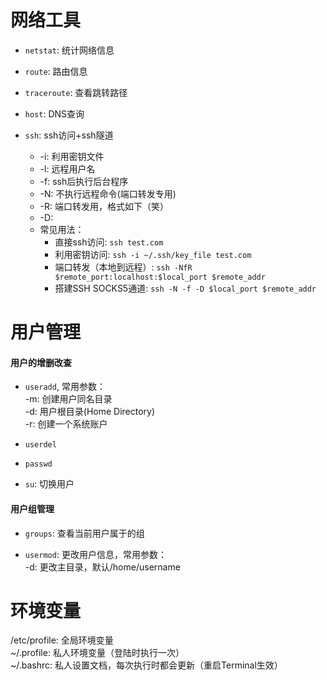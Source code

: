 # 网络工具

- `netstat`: 统计网络信息

- `route`: 路由信息

- `traceroute`: 查看跳转路径

- `host`: DNS查询

- `ssh`: ssh访问+ssh隧道
    - -i: 利用密钥文件
    - -l: 远程用户名
    - -f: ssh后执行后台程序
    - -N: 不执行远程命令(端口转发专用)
    - -R: 端口转发用，格式如下（笑）
    - -D:
    - 常见用法：
        - 直接ssh访问: `ssh test.com`
        - 利用密钥访问: `ssh -i ~/.ssh/key_file test.com`
        - 端口转发（本地到远程）: `ssh -NfR $remote_port:localhost:$local_port $remote_addr` 
        - 搭建SSH SOCKS5通道: `ssh -N -f -D $local_port $remote_addr`

# 用户管理
#### 用户的增删改查

- `useradd`, 常用参数：  
-m: 创建用户同名目录  
-d: 用户根目录(Home Directory)  
-r: 创建一个系统账户

- `userdel`

- `passwd` 

- `su`: 切换用户

#### 用户组管理

- `groups`: 查看当前用户属于的组

- `usermod`: 更改用户信息，常用参数：  
-d: 更改主目录，默认/home/username



# 环境变量
/etc/profile: 全局环境变量  
~/.profile: 私人环境变量（登陆时执行一次）  
~/.bashrc: 私人设置文档，每次执行时都会更新（重启Terminal生效）